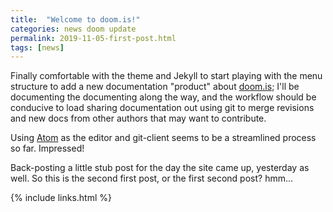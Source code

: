 ```yaml
---
title:  "Welcome to doom.is!"
categories: news doom update
permalink: 2019-11-05-first-post.html
tags: [news]
---
```



Finally comfortable with the theme and Jekyll to start playing with the menu structure to add a new documentation "product" about [doom.is](/); I'll be documenting the documenting along the way, and the workflow should be conducive to load sharing documentation out using git to merge revisions and new docs from other authors that may want to contribute.

Using [Atom](https://atom.io) as the editor and git-client seems to be a streamlined process so far.  Impressed!

Back-posting a little stub post for the day the site came up, yesterday as well.  So this is the second first post, or the first second post? hmm...

{% include links.html %}

